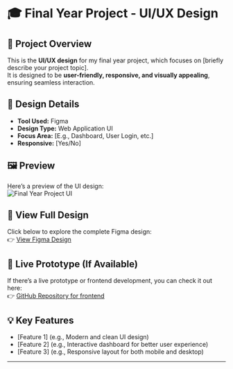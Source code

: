 # 🎓 Final Year Project - UI/UX Design

## 📌 Project Overview  
This is the **UI/UX design** for my final year project, which focuses on [briefly describe your project topic].  
It is designed to be **user-friendly, responsive, and visually appealing**, ensuring seamless interaction.  

## 🎨 Design Details  
- **Tool Used:** Figma  
- **Design Type:** Web Application UI  
- **Focus Area:** [E.g., Dashboard, User Login, etc.]  
- **Responsive:** [Yes/No]  

## 🖼 Preview  
Here’s a preview of the UI design:  
![Final Year Project UI](./Project_UI.png)  

## 🔗 View Full Design  
Click below to explore the complete Figma design:  
👉 [View Figma Design](https://www.figma.com/proto/yiwUZYPok0iy5DNX4nBkfw/Final-Year-Project?page-id=0%3A1&node-id=1-2&p=f&viewport=184%2C270%2C0.3&t=fwNiXwccuefIXf2k-1&scaling=scale-down&content-scaling=fixed&starting-point-node-id=1%3A2)  

## 🚀 Live Prototype (If Available)  
If there’s a live prototype or frontend development, you can check it out here:  
👉 [GitHub Repository for frontend](https://akbolaji-04.github.io/Techquest/e)  

## 💡 Key Features  
- [Feature 1] (e.g., Modern and clean UI design)  
- [Feature 2] (e.g., Interactive dashboard for better user experience)  
- [Feature 3] (e.g., Responsive layout for both mobile and desktop)  

---
